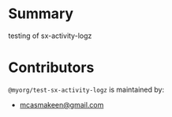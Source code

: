 # Summary

testing of sx-activity-logz

# Contributors

`@myorg/test-sx-activity-logz` is maintained by:

- mcasmakeen@gmail.com
